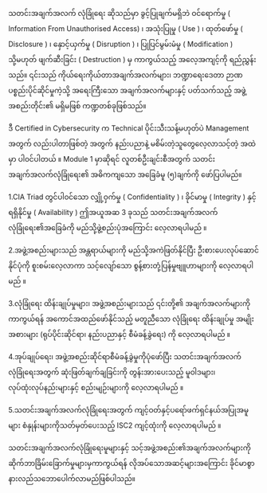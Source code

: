 သတင်းအချက်အလက် လုံခြုံရေး ဆိုသည်မှာ ခွင့်ပြုချက်မရှိဘဲ ဝင်ရောက်မှု  ( Information From Unauthorised Access) ၊ အသုံးပြုမှု ( Use ) ၊ ထုတ်ဖော်မှု ( Disclosure ) ၊ နှောင့်ယှက်မှု ( Disruption ) ၊ ပြုပြင်မွမ်းမံမှု ( Modification ) သို့မဟုတ် ဖျက်ဆီးခြင်း ( Destruction ) မှ ကာကွယ်သည့် အလေ့အကျင့်ကို ရည်ညွှန်းသည်။ ၎င်းသည် ကိုယ်ရေးကိုယ်တာအချက်အလက်များ၊ ဘဏ္ဍာရေးဒေတာ ဉာဏပစ္စည်းပိုင်ဆိုင်မှုကဲ့သို့ အရေးကြီးသော အချက်အလက်များနှင့် ပတ်သက်သည့် အဖွဲ့အစည်းတိုင်း၏ မရှိမဖြစ် ကဏ္ဍတစ်ခုဖြစ်သည်။


ဒီ Certified in Cybersecurity က Technical ပိုင်းသီးသန့်မဟုတ်ပဲ  Management အတွက် လည်းပါတာဖြစ်တဲ့ အတွက် နည်းပညာနဲ့ မစိမ်းတဲ့သူတွေလေ့လာသင့်တဲ့ အထဲမှာ ပါ၀င်ပါတယ် ။ Module 1 မှာဆိုရင် လူတစ်ဦးချင်းစီအတွက် သတင်းအချက်အလက်လုံခြုံရေး၏ အဓိကကျသော အခြေခံမူ (၅)ချက်ကို ဖော်ပြပါမည်။ 

1.CIA Triad တွင်ပါ၀င်သော လျှို့ဝှက်မှု ( Confidentiality ) ၊ ခိုင်မာမှု ( Integrity ) နှင့် ရရှိနိုင်မှု ( Availability ) ဤအယူအဆ 3 ခုသည် သတင်းအချက်အလက်လုံခြုံရေး၏အခြေခံကို မည်သို့ဖွဲ့စည်းပုံအကြောင်း လေ့လာရပါမည် ။

2.အဖွဲ့အစည်းများသည် အန္တရာယ်များကို မည်သို့အကဲဖြတ်နိုင်ပြီး ဦးစားပေးလုပ်ဆောင်နိုင်ပုံကို စူးစမ်းလေ့လာကာ သင့်လျော်သော စွန့်စားတုံ့ပြန်မှုဗျူဟာများကို လေ့လာရပါမည် ။

3.လုံခြုံရေး ထိန်းချုပ်မှုများ၊ အဖွဲ့အစည်းများသည် ၎င်းတို့၏ အချက်အလက်များကို ကာကွယ်ရန် အကောင်အထည်ဖော်နိုင်သည့် မတူညီသော လုံခြုံရေး ထိန်းချုပ်မှု အမျိုးအစားများ (ရုပ်ပိုင်းဆိုင်ရာ၊ နည်းပညာနှင့် စီမံခန့်ခွဲရေး) ကို လေ့လာရပါမည် ။

4.အုပ်ချုပ်ရေး၊ အဖွဲ့အစည်းဆိုင်ရာစီမံခန့်ခွဲမှုကိုပုံဖော်ပြီး သတင်းအချက်အလက်လုံခြုံရေးအတွက် ဆုံးဖြတ်ချက်ချခြင်းကို တွန်းအားပေးသည့် မူဝါဒများ၊ လုပ်ထုံးလုပ်နည်းများနှင့် စည်းမျဉ်းများကို လေ့လာရပါမည် ။

5.သတင်းအချက်အလက်လုံခြုံရေးအတွက် ကျင့်ဝတ်နှင့်ပရော်ဖက်ရှင်နယ်အပြုအမူများ စံနှုန်းများကိုသတ်မှတ်ပေးသည့် ISC2 ကျင့်ထုံးကို လေ့လာရပါမည် ။

သတင်းအချက်အလက်လုံခြုံရေးမူများနှင့် သင့်အဖွဲ့အစည်း၏အချက်အလက်များကို ဆိုက်ဘာခြိမ်းခြောက်မှုများမှကာကွယ်ရန် လိုအပ်သောအဆင့်များအကြောင်း ခိုင်မာစွာနားလည်သဘောပေါက်လာမည်ဖြစ်ပါသည်။


